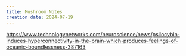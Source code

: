 ```yaml
---
title: Mushroom Notes
creation date: 2024-07-19
---
```


https://www.technologynetworks.com/neuroscience/news/psilocybin-induces-hyperconnectivity-in-the-brain-which-produces-feelings-of-oceanic-boundlessness-387163